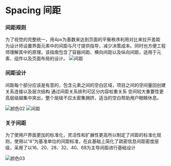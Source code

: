 # **Spacing 间距**


### 间距规则
为了视觉的完整统一，用4px为基数来达到页面的平衡秩序利用对比来拉开差距
为设计师设置界面元素中的间距与尺寸提供指导，减少决策成本。同时也方便工程师理解其中的原理。该指南包含了容器间距、横向间距以及纵向间距，适用于元素、组件以及页面布局的设计。
![间距](https://img13.360buyimg.com/imagetools/jfs/t1/200653/10/26981/9296/64586bceF91ab6b48/88e62cad47b2d16a.png)

### 间距设计
间距每个部分应该是有意的，包含元素之间的空白区域，项目之间的空间量回创建关系连接以及层次结构
通过间距关系排列可区分内容权重关系 空间较大重要性更高层级越集中突出，整个层级不应太密集拥挤，适当的空白帮助用户眼睛休息。

![颜色02](https://img10.360buyimg.com/imagetools/jfs/t1/220142/19/28869/229017/645899dbF57388746/a68ff0ba2a5b0155.png)
![间距](https://img13.360buyimg.com/imagetools/jfs/t1/200653/10/26981/9296/64586bceF91ab6b48/88e62cad47b2d16a.png)

### 关于间距
为了使用户界面更加的标准化，灵活性和扩展性更高所以制定了间距的标准化规则，使用以“4”为基准单位的间距标准，在此基础上简化了疏密信息间距密度层级，采用了以16、20、28、32、40、68为主导间距进行基础设计

![颜色03](https://img11.360buyimg.com/imagetools/jfs/t1/221635/9/21559/115886/645899dbFbbc85e3e/22d9b7ef8a6b3f52.png)



